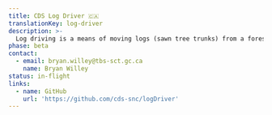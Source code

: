 ```yaml
---
title: CDS Log Driver 🇨🇦
translationKey: log-driver
description: >-
  Log driving is a means of moving logs (sawn tree trunks) from a forest to sawmills and pulp mills downstream using the current of a river. In our case we want to move logs (console messages) out of developer consoles and into places like StackDriver(Google Cloud/AWS). By storing logs in a standard centralized location it can make it easier to automatically monitor, review, query, and consult logs.
phase: beta
contact:
  - email: bryan.willey@tbs-sct.gc.ca
    name: Bryan Willey
status: in-flight
links:
  - name: GitHub
    url: 'https://github.com/cds-snc/logDriver'
---
```


